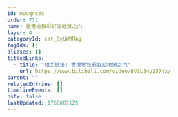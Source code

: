 ```yaml
---
id: mvuqnczc
order: 771
name: 香港地铁彩虹站地狱之门
layer: 4
categoryId: cat_9yUWRRAg
tagIds: []
aliases: []
titledLinks:
  - title: "相关链接: 香港地铁彩虹站地狱之门"
    url: https://www.bilibili.com/video/BV1L34y157jx/
parent: ""
relatedEntries: []
timelineEvents: []
nsfw: false
lastUpdated: 1758087125
---
```


